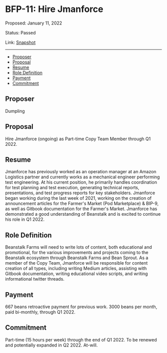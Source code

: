 # BFP-11: Hire Jmanforce

Proposed: January 11, 2022

Status: Passed

Link: [Snapshot](https://snapshot.org/#/beanstalkfarms.eth/proposal/0x0c22ca9a46a59704e946ce33f149ed0880d5743039fb875eef4d1a83ded52c60)

---

- [Proposer](#proposer)
- [Proposal](#proposal)
- [Resume](#resume)
- [Role Definition](#role-definition)
- [Payment](#payment)
- [Commitment](#commitment)

## Proposer

Dumpling

## Proposal

Hire Jmanforce (ongoing) as Part-time Copy Team Member through Q1 2022.

## Resume

Jmanforce has previously worked as an operation manager at an Amazon Logistics partner and currently works as a mechanical engineer performing test engineering. At his current position, he primarily handles coordination for test planning and test execution, generating technical reports, presentations, and test progress reports for key stakeholders. Jmanforce began working during the last week of 2021, working on the creation of announcement articles for the Farmer's Market (Pod Marketplace) & BIP-9, as well as Gitbook documentation for the Farmer's Market. Jmanforce has demonstrated a good understanding of Beanstalk and is excited to continue his role in Q1 2022.

## Role Definition

Beanstalk Farms will need to write lots of content, both educational and promotional, for the various improvements and projects coming to the Beanstalk ecosystem through Beanstalk Farms and Bean Sprout. As a member of the Copy Team, Jmanforce will be responsible for content creation of all types, including writing Medium articles, assisting with Gitbook documentation, writing educational video scripts, and writing informational twitter threads.

## Payment

667 beans retroactive payment for previous work. 3000 beans per month, paid bi-monthly, through Q1 2022.

## Commitment

Part-time (15 hours per week) through the end of Q1 2022. To be renewed and potentially expanded in Q2 2022. At-will.
